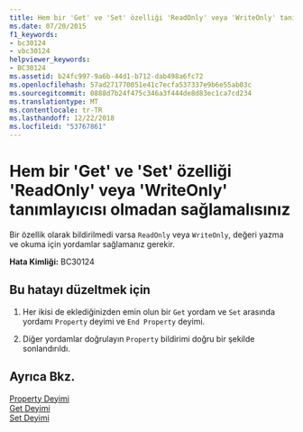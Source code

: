 ```yaml
---
title: Hem bir 'Get' ve 'Set' özelliği 'ReadOnly' veya 'WriteOnly' tanımlayıcısı olmadan sağlamalısınız
ms.date: 07/20/2015
f1_keywords:
- bc30124
- vbc30124
helpviewer_keywords:
- BC30124
ms.assetid: b24fc997-9a6b-44d1-b712-dab498a6fc72
ms.openlocfilehash: 57ad271770051e41c7ecfa537337e9b6e55ab03c
ms.sourcegitcommit: 0888d7b24f475c346a3f444de8d83ec1ca7cd234
ms.translationtype: MT
ms.contentlocale: tr-TR
ms.lasthandoff: 12/22/2018
ms.locfileid: "53767861"
---
```

# <a name="property-without-a-readonly-or-writeonly-specifier-must-provide-both-a-get-and-a-set"></a>Hem bir 'Get' ve 'Set' özelliği 'ReadOnly' veya 'WriteOnly' tanımlayıcısı olmadan sağlamalısınız
Bir özellik olarak bildirilmedi varsa `ReadOnly` veya `WriteOnly`, değeri yazma ve okuma için yordamlar sağlamanız gerekir.  
  
 **Hata Kimliği:** BC30124  
  
## <a name="to-correct-this-error"></a>Bu hatayı düzeltmek için  
  
1.  Her ikisi de eklediğinizden emin olun bir `Get` yordam ve `Set` arasında yordamı `Property` deyimi ve `End Property` deyimi.  
  
2.  Diğer yordamlar doğrulayın `Property` bildirimi doğru bir şekilde sonlandırıldı.  
  
## <a name="see-also"></a>Ayrıca Bkz.  
 [Property Deyimi](../../visual-basic/language-reference/statements/property-statement.md)  
 [Get Deyimi](../../visual-basic/language-reference/statements/get-statement.md)  
 [Set Deyimi](../../visual-basic/language-reference/statements/set-statement.md)
